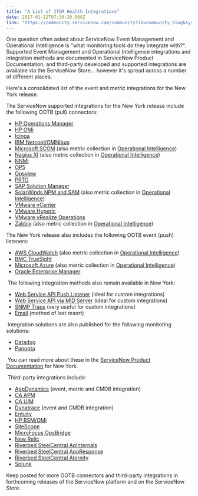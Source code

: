 ```yaml
---
title: "A List of ITOM Health Integrations"
date: 2017-01-12T07:30:20.000Z
link: "https://community.servicenow.com/community?id=community_blog&sys_id=336caea1dbd0dbc01dcaf3231f9619da"
---
```

<p>One question often asked about ServiceNow Event Management and Operational Intelligence is &#34;what monitoring tools do they integrate with?&#34;.   Supported Event Management and Operational Intelligence integrations and integration methods are documented in ServiceNow Product Documentation, and third-party developed and supported integrations are available via the ServiceNow Store... however it&#39;s spread across a number of different places.</p>
<p>Here&#39;s a consolidated list of the event and metric integrations for the New York release.</p>
<p>The ServiceNow supported integrations for the New York release include the following OOTB (pull) connectors:</p>
<ul><li><a href="https://docs.servicenow.com/bundle/newyork-it-operations-management/page/product/event-management/task/t_EMConfigureHPOMConnector.html#t_EMConfigureHPOMConnectorEventCollection" rel="nofollow">HP Operations Manager</a></li><li><a href="https://docs.servicenow.com/bundle/newyork-it-operations-management/page/product/event-management/task/configure-omi-connector.html#configure-omi-connector" rel="nofollow">HP OMi</a></li><li><a href="https://docs.servicenow.com/bundle/newyork-it-operations-management/page/product/event-management/task/configure-icinga-connector.html#configure-icinga-connector" rel="nofollow">Icinga</a></li><li><a href="https://docs.servicenow.com/bundle/newyork-it-operations-management/page/product/event-management/task/t_EMUpgradeNetcoolConnector.html#t_EMUpgradeNetcoolConnector" rel="nofollow">IBM Netcool/OMNIbus</a></li><li><a title="ocs.servicenow.com/bundle/jakarta-it-operations-management/page/product/event-management/task/t_EMConfigureSCOMConnector.html#ConfigureSCOMConnectorInstance" href="https://docs.servicenow.com/bundle/newyork-it-operations-management/page/product/event-management/task/t_EMConfigureSCOMConnector.html#ConfigureSCOMConnectorInstance" rel="nofollow">Microsoft SCOM</a> (also metric collection in <a href="https://docs.servicenow.com/bundle/newyork-it-operations-management/page/product/event-management/task/t_EMConfigureSCOMConnector.html" rel="nofollow">Operational Intelligence</a>)</li><li><a href="https://docs.servicenow.com/bundle/newyork-it-operations-management/page/product/event-management/task/configure-nagios-connector.html#configure-nagios-connector" rel="nofollow">Nagios XI</a> (also metric collection in <a href="https://docs.servicenow.com/bundle/newyork-it-operations-management/page/product/event-management/task/configure-nagios-metric-conectr.html" rel="nofollow">Operational Intelligence</a>)</li><li><a class="xref" title="Configure the HP Network Node Manager i (NNMi) connector instance to receive events while monitoring your network resources." href="https://docs.servicenow.com/bundle/newyork-it-operations-management/page/product/event-management/task/configure-nnmi-connector.html#configure-nnmi-connector" rel="nofollow">NNMi</a></li><li><a href="https://docs.servicenow.com/bundle/newyork-it-operations-management/page/product/event-management/task/configure-op5-connector.html#configure-op5-connector" rel="nofollow">OP5</a></li><li><a href="https://docs.servicenow.com/bundle/newyork-it-operations-management/page/product/event-management/task/configure-opsview-connector.html#configure-opsview-connector" rel="nofollow">Opsview</a></li><li><a href="https://docs.servicenow.com/bundle/newyork-it-operations-management/page/product/event-management/task/configure-prtg-connector.html#configure-prtg-connector" rel="nofollow">PRTG</a></li><li><a class="xref" title="Configure the SAP Solution Manager (Solman) connector instance to enable communication between the SAP Solution Manager and Event Management. This configuration enables you to receive events while monitoring your network resources." href="https://docs.servicenow.com/bundle/newyork-it-operations-management/page/product/event-management/task/configure-sapsolman-connector.html" rel="nofollow">SAP Solution Manager</a></li><li><a href="https://docs.servicenow.com/bundle/newyork-it-operations-management/page/product/event-management/task/t_EMConfigureSolarwindsConnectorJS.html" rel="nofollow">SolarWinds NPM and SAM</a> (also metric collection in <a href="https://docs.servicenow.com/bundle/newyork-it-operations-management/page/product/event-management/task/configure-solarwinds-metric-conectr.html#configure-solarwinds-metric-conectr" rel="nofollow">Operational Intelligence</a>)</li><li><a class="xref" title="Configure the VMware vCenter Server (vCenter) connector instance to receive events from your VMware vSphere environment." href="https://docs.servicenow.com/bundle/newyork-it-operations-management/page/product/event-management/task/configure-vcenter-connector.html#configure-vcenter-connector" rel="nofollow">VMware vCenter</a></li><li><a href="https://docs.servicenow.com/bundle/newyork-it-operations-management/page/product/event-management/task/t_EMConfigureHypericConnectorJS.html#t_EMConfigureEventCollectionHypericS" rel="nofollow">VMware Hyperic</a></li><li><a href="https://docs.servicenow.com/bundle/newyork-it-operations-management/page/product/event-management/task/t_EMConfigurevRealizeConnectorJS.html#t_EMConfigurevRealizeConnectorJS" rel="nofollow">VMware vRealize Operations</a></li><li><a href="https://docs.servicenow.com/bundle/newyork-it-operations-management/page/product/event-management/task/t_EMConfigureZabbixConnector.html" rel="nofollow">Zabbix</a> (also metric collection in <a href="https://docs.servicenow.com/bundle/newyork-it-operations-management/page/product/event-management/task/create-zabbix-metric-connector.html" rel="nofollow">Operational Intelligence</a>)</li></ul>
<p>The New York release also includes the following OOTB event (push) listeners:</p>
<ul><li><a href="https://docs.servicenow.com/bundle/newyork-it-operations-management/page/product/event-management/task/aws-events-transform-script.html#aws-events-transform-script" rel="nofollow">AWS CloudWatch</a> (also metric collection in <a href="https://docs.servicenow.com/bundle/newyork-it-operations-management/page/product/event-management/task/create-aws-metric-connector.html" rel="nofollow">Operational Intelligence</a>)</li><li><a href="https://docs.servicenow.com/bundle/newyork-it-operations-management/page/product/event-management/task/event-collection-BMCTrueSight.html#event-collection-BMC-TrueSight" rel="nofollow">BMC TrueSight</a></li><li><a href="https://docs.servicenow.com/bundle/newyork-it-operations-management/page/product/event-management/task/azure-events-transform-script.html#azure-events-transform-script" rel="nofollow">Microsoft Azure</a> (also metric collection in <a href="https://docs.servicenow.com/bundle/newyork-it-operations-management/page/product/event-management/task/create-azure-metric-connector.html" rel="nofollow">Operational Intelligence</a>)</li><li><a href="https://docs.servicenow.com/bundle/newyork-it-operations-management/page/product/event-management/task/configure-snmp-trap-listener.html#configure-SNMP-trap-listener" rel="nofollow">Oracle Enterprise Manager</a></li></ul>
<p> The following integration methods also remain available in New York:</p>
<ul><li><a href="https://docs.servicenow.com/bundle/newyork-it-operations-management/page/product/event-management/concept/custom-push-event-listener.html#custom-push-event-listener" rel="nofollow">Web Service API Push Listener</a> (ideal for custom integrations)</li><li><a href="https://docs.servicenow.com/bundle/newyork-it-operations-management/page/product/event-management/concept/event-collection-via-MID-using-push.html" rel="nofollow">Web Service API via MID Server</a> (ideal for custom integrations)</li><li><a href="https://docs.servicenow.com/bundle/newyork-it-operations-management/page/product/event-management/task/t_EMSNMPTrapEvent.html#t_EMSNMPTrapEvent" rel="nofollow">SNMP Traps</a> (very useful for custom integrations)</li><li><a href="https://docs.servicenow.com/bundle/newyork-it-operations-management/page/product/event-management/task/t_EMConfigureEmailConnector.html#t_EMConfigureEmailCollectionConnector" rel="nofollow">Email</a> (method of last resort)</li></ul>
<p> Integration solutions are also published for the following monitoring solutions:</p>
<ul><li><a href="https://docs.servicenow.com/bundle/newyork-it-operations-management/page/product/event-management/concept/event-collection-from-datadog.html" rel="nofollow">Datadog</a></li><li><a href="https://help.panopta.com/docs/how-do-i-integrate-with-servicenow" rel="nofollow">Panopta</a></li></ul>
<p> You can read more about these in the <a href="https://docs.servicenow.com/bundle/newyork-it-operations-management/page/product/event-management/reference/connectors-and-listeners.html" rel="nofollow">ServiceNow Product Documentation</a> for New York.</p>
<p> Third-party integrations include:</p>
<ul><li><a title="tore.servicenow.com/sn_appstore_store.do#!/store/application/3671b358db0d2200b141d6fdbf9619de/1.0.0?referer&#61;sn_appstore_store.do%23!/store/search%3Fcategory%3DMonitoring%26orderby%3Dnewest" href="https://store.servicenow.com/sn_appstore_store.do#!/store/application/3671b358db0d2200b141d6fdbf9619de/1.0.0?referer&#61;sn_appstore_store.do%23!/store/search%3Fcategory%3DMonitoring%26orderby%3Dnewest" rel="nofollow">AppDynamics</a> (event, metric and CMDB integration)</li><li><a title="tore.servicenow.com/sn_appstore_store.do#!/store/application/b4bb5dc00f9e3e0023ba86bce1050ec6/1.1.5?referer&#61;sn_appstore_store.do%23!/store/search%3Fq%3Ddoitwise" href="https://store.servicenow.com/sn_appstore_store.do#!/store/application/b4bb5dc00f9e3e0023ba86bce1050ec6/1.1.5?referer&#61;sn_appstore_store.do%23!/store/search%3Fq%3Ddoitwise" rel="nofollow">CA APM</a></li><li><a title="tore.servicenow.com/sn_appstore_store.do#!/store/application/82361cc70f76324023ba86bce1050e50/1.0.2?referer&#61;sn_appstore_store.do%23!/store/search%3Fcategory%3DEvent%252520Management%26orderby%3Dnewest" href="https://store.servicenow.com/sn_appstore_store.do#!/store/application/82361cc70f76324023ba86bce1050e50/1.0.2?referer&#61;sn_appstore_store.do%23!/store/search%3Fcategory%3DEvent%252520Management%26orderby%3Dnewest" rel="nofollow">CA UIM</a></li><li><a title="tore.servicenow.com/sn_appstore_store.do#!/store/application/292caca30f27220023ba86bce1050e82/1.1.1?referer&#61;sn_appstore_store.do%23!/store/search%3Fq%3Ddoitwise" href="https://store.servicenow.com/sn_appstore_store.do#!/store/application/292caca30f27220023ba86bce1050e82/1.1.1?referer&#61;sn_appstore_store.do%23!/store/search%3Fq%3Ddoitwise" rel="nofollow">Dynatrace</a> (event and CMDB integration)</li><li><a title="ntuity.com/resources/integration-with-servicenow/" href="https://entuity.com/resources/integration-with-servicenow/" rel="nofollow">Entuity</a></li><li><a title="tore.servicenow.com/sn_appstore_store.do#!/store/application/ee400eb10f405a0023ba86bce1050eea/2.1.1?referer&#61;sn_appstore_store.do%23!/store/search%3Fq%3Ddoitwise" href="https://store.servicenow.com/sn_appstore_store.do#!/store/application/ee400eb10f405a0023ba86bce1050eea/2.1.1?referer&#61;sn_appstore_store.do%23!/store/search%3Fq%3Ddoitwise" rel="nofollow">HP BSM/OMi</a></li><li><a title="tore.servicenow.com/sn_appstore_store.do#!/store/application/a258948f0f56320023ba86bce1050e13/1.2.3?referer&#61;sn_appstore_store.do%23!/store/search%3Fq%3Dsitescope" href="https://store.servicenow.com/sn_appstore_store.do#!/store/application/a258948f0f56320023ba86bce1050e13/1.2.3?referer&#61;sn_appstore_store.do%23!/store/search%3Fq%3Dsitescope" rel="nofollow">SiteScope</a></li><li><a href="https://store.servicenow.com/$appstore.do#!/store/application/f5615cc81b69f3003550cbbc1d4bcb38/1.0.0?referer&#61;sn_appstore_store.do%23!%2Fstore%2Fsearch%3Fq%3Devent%2520management" rel="nofollow">MicroFocus OpsBridge</a></li><li><a href="https://store.servicenow.com/$appstore.do#!/store/application/c56383ed0f0d664023ba86bce1050e72/1.3.0?referer&#61;sn_appstore_store.do%23!%2Fstore%2Fsearch%3Fq%3Dnewrelic" rel="nofollow">New Relic</a></li><li><a href="https://store.servicenow.com/$appstore.do#!/store/application/fd9a4e78dbc7470063b173ffbf961964/1.0.12?referer&#61;sn_appstore_store.do%23!%2Fstore%2Fsearch%3Fq%3DEvent%2520Management%26category%3DEvent%252520Management%26orderby%3Drelevance" rel="nofollow">Riverbed SteelCentral ApInternals</a></li><li><a href="https://store.servicenow.com/$appstore.do#!/store/application/ca2bc570dbe9eb0063b173ffbf961972/1.0.3?referer&#61;sn_appstore_store.do%23!%2Fstore%2Fsearch%3Fq%3Devent%2520management" rel="nofollow">Riverbed SteelCentral AppResponse</a></li><li><a href="https://store.servicenow.com/$appstore.do#!/store/application/578b99fedb62f20063b173ffbf96191e/1.0.73?referer&#61;sn_appstore_store.do%23!%2Fstore%2Fsearch%3Fq%3Devent%2520management" rel="nofollow">Riverbed SteelCentral Aternity</a></li><li><a href="https://store.servicenow.com/$appstore.do#!/store/application/bac6db564f6a3100a0fc7d2ca310c721/1.1.6?referer&#61;sn_appstore_store.do%23!%2Fstore%2Fsearch%3Fq%3Dsplunk" rel="nofollow">Splunk</a></li></ul>
<p>Keep posted for more OOTB connectors and third-party integrations in forthcoming releases of the ServiceNow platform and on the ServiceNow Store.</p>